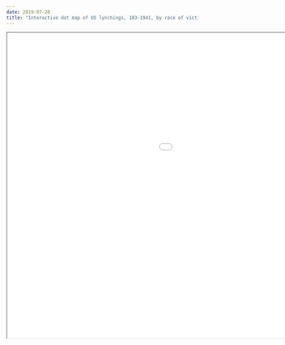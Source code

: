 ```yaml
---
date: 2019-07-28
title: "Interactive dot map of US lynchings, 183-1941, by race of victim - with searchable data and time scroll"
---
```


<iframe src="content/post/rmark/lynching_dot_map_filter.html" width="1400px" height="800px"</iframe>

